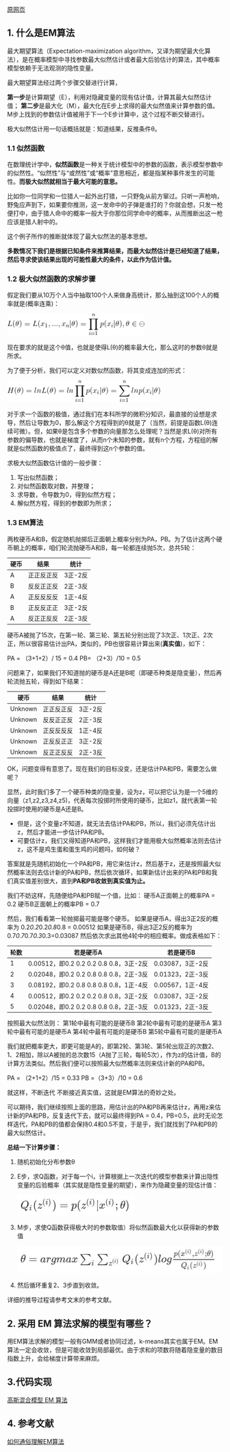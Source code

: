 [原网页](<https://github.com/NLP-LOVE/ML-NLP/tree/master/Machine%20Learning/6.%20EM>)



## 1. 什么是EM算法

最大期望算法（Expectation-maximization algorithm，又译为期望最大化算法），是在概率模型中寻找参数最大似然估计或者最大后验估计的算法，其中概率模型依赖于无法观测的隐性变量。

最大期望算法经过两个步骤交替进行计算，

**第一步**是计算期望（E），利用对隐藏变量的现有估计值，计算其最大似然估计值； **第二步**是最大化（M），最大化在E步上求得的最大似然值来计算参数的值。M步上找到的参数估计值被用于下一个E步计算中，这个过程不断交替进行。

极大似然估计用一句话概括就是：知道结果，反推条件θ。

### 1.1 似然函数

在数理统计学中，**似然函数**是一种关于统计模型中的参数的函数，表示模型参数中的似然性。“似然性”与“或然性”或“概率”意思相近，都是指某种事件发生的可能性。**而极大似然就相当于最大可能的意思。**

比如你一位同学和一位猎人一起外出打猎，一只野兔从前方窜过。只听一声枪响，野兔应声到下，如果要你推测，这一发命中的子弹是谁打的？你就会想，只发一枪便打中，由于猎人命中的概率一般大于你那位同学命中的概率，从而推断出这一枪应该是猎人射中的。

这个例子所作的推断就体现了最大似然法的基本思想。

**多数情况下我们是根据已知条件来推算结果，而最大似然估计是已经知道了结果，然后寻求使该结果出现的可能性最大的条件，以此作为估计值。**

### 1.2 极大似然函数的求解步骤

假定我们要从10万个人当中抽取100个人来做身高统计，那么抽到这100个人的概率就是(概率连乘)：

[![img](EM算法.assets/1.png)](https://camo.githubusercontent.com/44ea6036b0f048a8a54c4966ae5235a92ca5059f/68747470733a2f2f6c617465782e636f6465636f67732e636f6d2f6769662e6c617465783f4c282535437468657461293d4c28785f312c2e2e2e2c785f6e2537432535437468657461293d25354370726f645f253742693d312537442535452537426e2537447028785f692537432535437468657461292c2535437468657461253543696e2535436f6d696e7573)

现在要求的就是这个θ值，也就是使得L(θ)的概率最大化，那么这时的参数θ就是所求。

为了便于分析，我们可以定义对数似然函数，将其变成连加的形式：

[![img](EM算法.assets/5.png)](https://camo.githubusercontent.com/e853e5013d09355702174e70b8e2be8781a99aab/68747470733a2f2f6c617465782e636f6465636f67732e636f6d2f6769662e6c617465783f48282535437468657461293d6c6e4c282535437468657461293d6c6e25354370726f645f253742693d312537442535452537426e2537447028785f692537432535437468657461293d25354373756d5f253742693d312537442535452537426e2537446c6e7028785f69253743253543746865746129)

对于求一个函数的极值，通过我们在本科所学的微积分知识，最直接的设想是求导，然后让导数为0，那么解这个方程得到的θ就是了（当然，前提是函数L(θ)连续可微）。但，如果θ是包含多个参数的向量那怎么处理呢？当然是求L(θ)对所有参数的偏导数，也就是梯度了，从而n个未知的参数，就有n个方程，方程组的解就是似然函数的极值点了，最终得到这n个参数的值。

求极大似然函数估计值的一般步骤：

1. 写出似然函数；
2. 对似然函数取对数，并整理；
3. 求导数，令导数为0，得到似然方程；
4. 解似然方程，得到的参数即为所求；

### 1.3 EM算法

两枚硬币A和B，假定随机抛掷后正面朝上概率分别为PA，PB。为了估计这两个硬币朝上的概率，咱们轮流抛硬币A和B，每一轮都连续抛5次，总共5轮：

| 硬币 | 结果       | 统计    |
| ---- | ---------- | ------- |
| A    | 正正反正反 | 3正-2反 |
| B    | 反反正正反 | 2正-3反 |
| A    | 正反反反反 | 1正-4反 |
| B    | 正反反正正 | 3正-2反 |
| A    | 反正正反反 | 2正-3反 |

硬币A被抛了15次，在第一轮、第三轮、第五轮分别出现了3次正、1次正、2次正，所以很容易估计出PA，类似的，PB也很容易计算出来(**真实值**)，如下：

PA = （3+1+2）/ 15 = 0.4 PB= （2+3）/10 = 0.5

问题来了，如果我们不知道抛的硬币是A还是B呢（即硬币种类是隐变量），然后再轮流抛五轮，得到如下结果：

| 硬币    | 结果       | 统计    |
| ------- | ---------- | ------- |
| Unknown | 正正反正反 | 3正-2反 |
| Unknown | 反反正正反 | 2正-3反 |
| Unknown | 正反反反反 | 1正-4反 |
| Unknown | 正反反正正 | 3正-2反 |
| Unknown | 反正正反反 | 2正-3反 |

OK，问题变得有意思了。现在我们的目标没变，还是估计PA和PB，需要怎么做呢？

显然，此时我们多了一个硬币种类的隐变量，设为z，可以把它认为是一个5维的向量（z1,z2,z3,z4,z5)，代表每次投掷时所使用的硬币，比如z1，就代表第一轮投掷时使用的硬币是A还是B。

- 但是，这个变量z不知道，就无法去估计PA和PB，所以，我们必须先估计出z，然后才能进一步估计PA和PB。
- 可要估计z，我们又得知道PA和PB，这样我们才能用极大似然概率法则去估计z，这不是鸡生蛋和蛋生鸡的问题吗，如何破？

答案就是先随机初始化一个PA和PB，用它来估计z，然后基于z，还是按照最大似然概率法则去估计新的PA和PB，然后依次循环，如果新估计出来的PA和PB和我们真实值差别很大，直到**PA和PB收敛到真实值为止。**

我们不妨这样，先随便给PA和PB赋一个值，比如： 硬币A正面朝上的概率PA = 0.2 硬币B正面朝上的概率PB = 0.7

然后，我们看看第一轮抛掷最可能是哪个硬币。 如果是硬币A，得出3正2反的概率为 0.2*0.2*0.2*0.8*0.8 = 0.00512 如果是硬币B，得出3正2反的概率为0.7*0.7*0.7*0.3*0.3=0.03087 然后依次求出其他4轮中的相应概率。做成表格如下：

| 轮数 | 若是硬币A                               | 若是硬币B        |
| ---- | --------------------------------------- | ---------------- |
| 1    | 0.00512，即0.2 0.2 0.2 0.8 0.8，3正-2反 | 0.03087，3正-2反 |
| 2    | 0.02048，即0.2 0.2 0.8 0.8 0.8，2正-3反 | 0.01323，2正-3反 |
| 3    | 0.08192，即0.2 0.8 0.8 0.8 0.8，1正-4反 | 0.00567，1正-4反 |
| 4    | 0.00512，即0.2 0.2 0.2 0.8 0.8，3正-2反 | 0.03087，3正-2反 |
| 5    | 0.02048，即0.2 0.2 0.8 0.8 0.8，2正-3反 | 0.01323，2正-3反 |

按照最大似然法则： 第1轮中最有可能的是硬币B 第2轮中最有可能的是硬币A 第3轮中最有可能的是硬币A 第4轮中最有可能的是硬币B 第5轮中最有可能的是硬币A

我们就把概率更大，即更可能是A的，即第2轮、第3轮、第5轮出现正的次数2、1、2相加，除以A被抛的总次数15（A抛了三轮，每轮5次），作为z的估计值，B的计算方法类似。然后我们便可以按照最大似然概率法则来估计新的PA和PB。

PA = （2+1+2）/15 = 0.33 PB =（3+3）/10 = 0.6

就这样，不断迭代 不断接近真实值，这就是EM算法的奇妙之处。

可以期待，我们继续按照上面的思路，用估计出的PA和PB再来估计z，再用z来估计新的PA和PB，反复迭代下去，就可以最终得到PA = 0.4，PB=0.5，此时无论怎样迭代，PA和PB的值都会保持0.4和0.5不变，于是乎，我们就找到了PA和PB的最大似然估计。

**总结一下计算步骤：**

1. 随机初始化分布参数θ

2. E步，求Q函数，对于每一个i，计算根据上一次迭代的模型参数来计算出隐性变量的后验概率（其实就是隐性变量的期望），来作为隐藏变量的现估计值：

   [![img](EM算法.assets/6.png)](https://camo.githubusercontent.com/eb333741f60276c772e401bdecd5154389339e35/687474703a2f2f7778312e73696e61696d672e636e2f6d773639302f30303633304465666c793167353762726d696a31776a3330376c3031637132732e6a7067)

3. M步，求使Q函数获得极大时的参数取值）将似然函数最大化以获得新的参数值

   [![img](EM算法.assets/7.png)](https://camo.githubusercontent.com/4899540d7e489246dc876035d932dd9c45994aab/687474703a2f2f7778312e73696e61696d672e636e2f6d773639302f30303633304465666c793167353762737775736b316a333064653031733379682e6a7067)

4. 然后循环重复2、3步直到收敛。

详细的推导过程请参考文末的参考文献。

## 2. 采用 EM 算法求解的模型有哪些？

用EM算法求解的模型一般有GMM或者协同过滤，k-means其实也属于EM。EM算法一定会收敛，但是可能收敛到局部最优。由于求和的项数将随着隐变量的数目指数上升，会给梯度计算带来麻烦。

## 3.代码实现

[高斯混合模型 EM 算法](https://github.com/NLP-LOVE/ML-NLP/tree/master/Machine%20Learning/6.%20EM/gmm_em)

## 4. 参考文献

[如何通俗理解EM算法](https://blog.csdn.net/v_july_v/article/details/81708386)